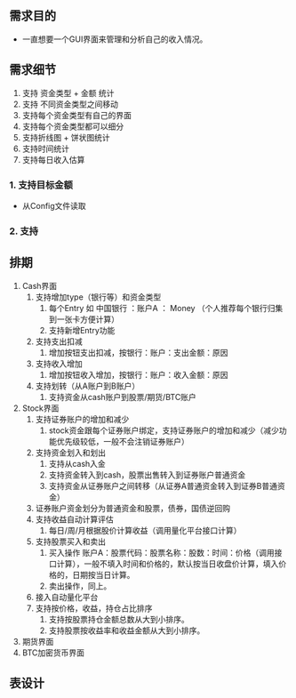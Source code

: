 ## 需求目的

- 一直想要一个GUI界面来管理和分析自己的收入情况。

## 需求细节

1. 支持 资金类型 + 金额 统计
2. 支持 不同资金类型之间移动
3. 支持每个资金类型有自己的界面
4. 支持每个资金类型都可以细分
5. 支持折线图 + 饼状图统计
6. 支持时间统计
7. 支持每日收入估算

### 1. 支持目标金额

- 从Config文件读取

### 2. 支持

## 排期

1. Cash界面
   1. 支持增加type（银行等）和资金类型
      1. 每个Entry 如 中国银行 ：账户A ： Money （个人推荐每个银行归集到一张卡方便计算）
      2. 支持新增Entry功能
   2. 支持支出扣减
      1. 增加按钮支出扣减，按银行：账户：支出金额：原因
   3. 支持收入增加
      1. 增加按钮收入增加，按银行：账户：收入金额：原因
   4. 支持划转（从A账户到B账户）
      1. 支持资金从cash账户到股票/期货/BTC账户
2. Stock界面
   1. 支持证券账户的增加和减少
      1. stock资金跟每个证券账户绑定，支持证券账户的增加和减少（减少功能优先级较低，一般不会注销证券账户）
   2. 支持资金划入和划出
      1. 支持从cash入金
      2. 支持资金转入到cash，股票出售转入到证券账户普通资金
      3. 支持资金从证券账户之间转移（从证券A普通资金转入到证券B普通资金）
   3. 证券账户资金划分为普通资金和股票，债券，国债逆回购
   4. 支持收益自动计算评估
      1. 每日/周/月根据股价计算收益（调用量化平台接口计算）
   5. 支持股票买入和卖出
      1. 买入操作 账户A：股票代码：股票名称：股数：时间：价格（调用接口计算），一般不填入时间和价格的，默认按当日收盘价计算，填入价格的，日期按当日计算。
      2. 卖出操作，同上。 
   6. 接入自动量化平台
   7. 支持按价格，收益，持仓占比排序
      1. 支持按股票持仓金额总数从大到小排序。
      2. 支持股票按收益率和收益金额从大到小排序。
3. 期货界面
4. BTC加密货币界面

## 表设计
